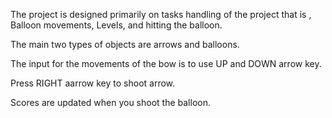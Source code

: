 

The project is designed primarily on tasks handling of the project that is , Balloon movements, Levels, and hitting the balloon. 

The main two types of objects are arrows and balloons. 

The input for the movements of the bow is to use  UP and DOWN arrow key.

Press  RIGHT aarrow key to shoot arrow.

Scores are updated when you shoot the balloon.


